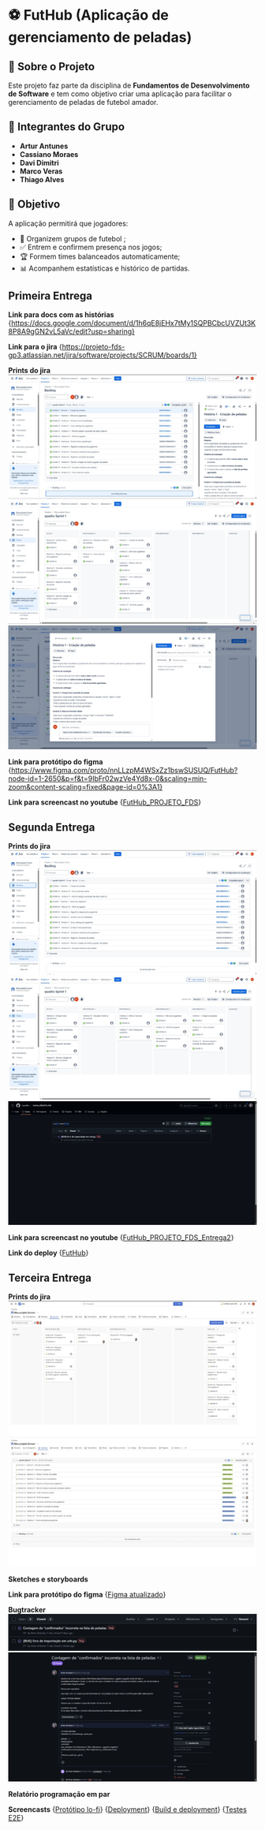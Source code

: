 # ⚽ FutHub (Aplicação de gerenciamento de peladas)

## 📌 Sobre o Projeto

Este projeto faz parte da disciplina de **Fundamentos de Desenvolvimento de Software** e tem como objetivo criar uma aplicação para facilitar o gerenciamento de peladas de futebol amador.

## 👥 Integrantes do Grupo

- **Artur Antunes**
- **Cassiano Moraes**
- **Davi Dimitri**
- **Marco Veras**
- **Thiago Alves**

## 🎯 Objetivo

A aplicação permitirá que jogadores:

- 📅 Organizem grupos de futebol ;
- ✅ Entrem e confirmem presença nos jogos;
- 🏆 Formem times balanceados automaticamente;
- 📊 Acompanhem estatísticas e histórico de partidas.

## Primeira Entrega

**Link para docs com as histórias**
{https://docs.google.com/document/d/1h6qE8jEHx7tMy1SQPBCbcUVZUt3K8P8A9gGN2vL5aVc/edit?usp=sharing} 

**Link para o jira**
{https://projeto-fds-gp3.atlassian.net/jira/software/projects/SCRUM/boards/1} 

**Prints do jira**
![print jira 01](img_entregas/novo_print_backlog_jira.jpg)
![print jira 02](img_entregas/novo_print_quadro_jira.jpg)
![print jira 03](img_entregas/print_exemplo_historia_jira.jpg)

**Link para protótipo do figma**
{https://www.figma.com/proto/nnLLzpM4WSxZz1bswSUSUQ/FutHub?node-id=1-2650&p=f&t=9IbFr02wzVe4Yd8x-0&scaling=min-zoom&content-scaling=fixed&page-id=0%3A1}

**Link para screencast no youtube**
{[FutHub_PROJETO_FDS](https://youtu.be/ffIBYHROJXc)}


## Segunda Entrega

**Prints do jira**
![print jira 01](img_entregas/printbacklog_entrega2.jpg)
![print jira 02](img_entregas/printquadro_entrega2.jpg)
![print jira 03](img_entregas/bugtracker_entrega2.jpg)

**Link para screencast no youtube**
{[FutHub_PROJETO_FDS_Entrega2](https://youtu.be/nuT67NEw2OI)}

**Link do deploy**
{[FutHub](https://futhub-webapp.azurewebsites.net/)}


## Terceira Entrega

**Prints do jira**
![print jira 01](img_entregas/quadro_jira_E3.jpg)
![print jira 02](img_entregas/backlog_jira_E3.jpg)

**Sketches e storyboards**

**Link para protótipo do figma**
{[Figma atualizado](https://www.figma.com/design/4B4M0lC5O2rvr2410vKzRj/Untitled?node-id=0-1&p=f&t=Sjmnr7B0S8HAzbvp-0)}

**Bugtracker**
![Bugtracker 01](img_entregas/bugtracker01_E3.jpg)
![Bugtracker 02](img_entregas/bugtracker02_E3.jpg)

**Relatório programação em par**


**Screencasts**
{[Protótipo lo-fi]()}
{[Deployment]()}
{[Build e deployment]()}
{[Testes E2E]()}